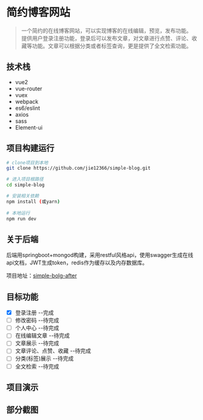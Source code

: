 # 简约博客网站

> 一个简约的在线博客网站，可以实现博客的在线编辑，预览，发布功能。
提供用户登录注册功能，登录后可以发布文章，对文章进行点赞、评论、收藏等功能。文章可以根据分类或者标签查询，更是提供了全文检索功能。

## 技术栈

 - vue2
 - vue-router
 - vuex
 - webpack
 - es6/eslint
 - axios
 - sass
 - Element-ui

## 项目构建运行

``` bash
# clone项目到本地
git clone https://github.com/jie12366/simple-blog.git

# 进入项目根路径
cd simple-blog

# 安装相关依赖
npm install (或yarn)
 
# 本地运行
npm run dev
```
## 关于后端
后端用springboot+mongod构建，采用restful风格api，使用swagger生成在线api文档，JWT生成token，redis作为缓存以及内存数据库。

项目地址：[simple-bolg-after](https://github.com/jie12366/simple-blog-after.git)
## 目标功能
- [x] 登录注册  --完成
- [ ] 修改密码  --待完成
- [ ] 个人中心  --待完成
- [ ] 在线编辑文章  --待完成
- [ ] 文章展示  --待完成
- [ ] 文章评论、点赞、收藏  --待完成
- [ ] 分类(标签)展示  --待完成
- [ ] 全文检索  --待完成
## 项目演示

## 部分截图
